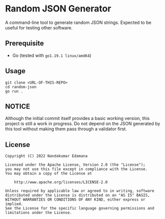 # Random JSON Generator

A command-line tool to generate random JSON strings. Expected to be useful for
testing other software.

## Prerequisite

- Go (tested with `go1.19.1 linux/amd64`)

## Usage

```
git clone <URL-OF-THIS-REPO>
cd random-json
go run .
```

## NOTICE

Although the initial commit itself provides a basic working version, this
project is still a work in progress. Do not depend on the JSON generated by
this tool without making them pass through a validator first.

## License

```
Copyright (C) 2022 Nandakumar Edamana

Licensed under the Apache License, Version 2.0 (the "License");
you may not use this file except in compliance with the License.
You may obtain a copy of the License at

    http://www.apache.org/licenses/LICENSE-2.0

Unless required by applicable law or agreed to in writing, software
distributed under the License is distributed on an "AS IS" BASIS,
WITHOUT WARRANTIES OR CONDITIONS OF ANY KIND, either express or implied.
See the License for the specific language governing permissions and
limitations under the License.
```
